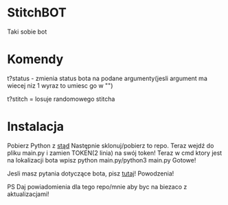 # StitchBOT
Taki sobie bot
# Komendy
t?status - zmienia status bota na podane argumenty(jesli argument ma wiecej niz 1 wyraz to umiesc go w "")

t?stitch = losuje randomowego stitcha
# Instalacja
Pobierz Python z [stąd](https://python.org/)
Następnie sklonuj/pobierz to repo.
Teraz wejdź do pliku main.py i zamien TOKEN(2 linia) na swój token!
Teraz w cmd ktory jest na lokalizacji bota wpisz python main.py/python3 main.py
Gotowe!

Jesli masz pytania dotyczące bota, pisz [tutaj](https://github.com/reksio2947LOL/StitchBOT/issues)!
Powodzenia!

PS Daj powiadomienia dla tego repo/mnie aby byc na biezaco z aktualizacjami!

